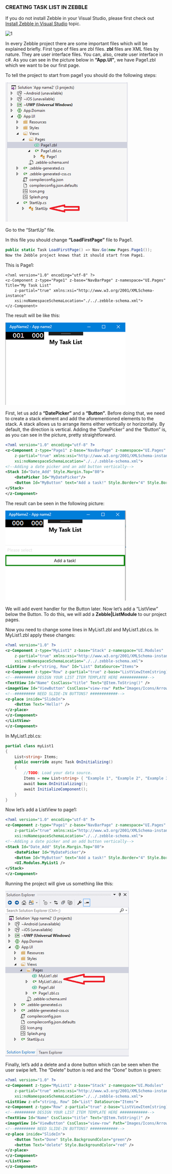 ﻿[1]: https://raw.githubusercontent.com/Geeksltd/Zebble.Docs/master/assets/tutorials/3-1.png
[2]:https://raw.githubusercontent.com/Geeksltd/Zebble.Docs/master/assets/tutorials/3-2.png
[3]:https://raw.githubusercontent.com/Geeksltd/Zebble.Docs/master/assets/tutorials/3-3.png
[4]:https://raw.githubusercontent.com/Geeksltd/Zebble.Docs/master/assets/tutorials/3-4.png
[5]:https://raw.githubusercontent.com/Geeksltd/Zebble.Docs/master/assets/tutorials/3-5.png

### CREATING TASK LIST IN ZEBBLE

If you do not install Zebble in your Visual Studio, please first check out [Install Zebble in Visual Studio](http://zebble.net/docs/preparing-visual-studio-for-installing-zebble) topic.

 ![1]

In every Zebble project there are some important files which will be explained briefly. First type of files are zbl files.
**zbl** files are XML files by nature. They are user interface files. You can, also, create user interface in c#.
As you can see in the picture below in **“App.UI”**, we have Page1.zbl which we want to be our first page.

To tell the project to start from page1 you should do the following steps:

![2]
 
Go to the “StartUp” file.

In this file you should change **“LoadFirstPage”** file to Page1.

```csharp
public static Task LoadFirstPage() => Nav.Go(new Pages.Page1());
Now the Zebble project knows that it should start from Page1.
```
 
This is Page1:

```xmml
<?xml version="1.0" encoding="utf-8" ?>
<z-Component z-type="Page1" z-base="NavBarPage" z-namespace="UI.Pages" Title="My Task List"
    z-partial="true" xmlns:xsi="http://www.w3.org/2001/XMLSchema-instance"
    xsi:noNamespaceSchemaLocation="./../.zebble-schema.xml">
</z-Component>
```

The result will be like this:

 
![3]
 

First, let us add a **“DatePicker”** and a **“Button”**. Before doing that, we need to create a stack element and add the
aforementioned elements to the stack. A stack allows us to arrange items either vertically or horizontally. By default,
the direction is vertical. Adding the “DatePicker” and the “Button” is, as you can see in the picture, pretty
straightforward.

```xml
<?xml version="1.0" encoding="utf-8" ?>
<z-Component z-type="Page1" z-base="NavBarPage" z-namespace="UI.Pages" Title="My Task List"
    z-partial="true" xmlns:xsi="http://www.w3.org/2001/XMLSchema-instance"
    xsi:noNamespaceSchemaLocation="./../.zebble-schema.xml">
<!--Adding a date picker and an add button vertically-->
<Stack Id="Date_Add" Style.Margin.Top="80">
    <DatePicker Id="MyDatePicker"/>
    <Button Id="MyButton" text="Add a task!" Style.Border="4" Style.Border.Color="green" />
</Stack>
</z-Component>
```

The result can be seen in the following picture:

![4]

We will add event handler for the Button later. Now let’s add a “ListView” below the Button. To do this, we will add a **Zebble|ListModule** to our project pages.

Now you need to change some lines in MyList1.zbl and MyList1.zbl.cs. In MyList1.zbl apply these changes:

```xml
<?xml version="1.0" ?>
<z-Component z-type="MyList1" z-base="Stack" z-namespace="UI.Modules"
    z-partial="true" xmlns:xsi="http://www.w3.org/2001/XMLSchema-instance"
    xsi:noNamespaceSchemaLocation="./../.zebble-schema.xml">
<ListView z-of="string, Row" Id="List" DataSource="Items">
<z-Component z-type="Row" z-partial="true" z-base="ListViewItem[string]" AutoFlash="true"" on-Tapped="RowTapped">
<!--######### DESIGN YOUR LIST ITEM TEMPLATE HERE ############-->
<TextView Id="Name" CssClass="title" Text="@Item.ToString()" />
<imageView Id="ViewButton" CssClass="view-row" Path="Images/Icons/Arrow-Right.png" />
<!--######### NEED SLIDE-IN BUTTONS? ############-->
<z-place inside="SlideIn">
    <Button Text="Hello!" />
</z-place>
</z-Component>
</ListView>
</z-Component>
```

In MyList1.zbl.cs:

```csharp
partial class myList1
{
    List<string> Items;
    public override async Task OnInitializing()
    {
        //TODO: Load your data source.
        Items = new List<string> { "Example 1", "Example 2", "Example 3", "Example 4", "..." };
        await base.OnInitializing();
        await InitializeComponent();
    }
}
```

Now let’s add a ListView to page1:

```xml
<?xml version="1.0" encoding="utf-8" ?>
<z-Component z-type="Page1" z-base="NavBarPage" z-namespace="UI.Pages" Title="My Task List"
    z-partial="true" xmlns:xsi="http://www.w3.org/2001/XMLSchema-instance"
    xsi:noNamespaceSchemaLocation="./../.zebble-schema.xml">
<!--Adding a date picker and an add button vertically-->
<Stack Id="Date_Add" Style.Margin.Top="80">
    <DatePicker Id="MyDatePicker"/>
    <Button Id="MyButton" text="Add a task!" Style.Border="4" Style.Border.Color="green" />
    <UI.Modules.MyList1 />
</Stack>
</z-Component>
```
 
Running the project will give us something like this:

![5] 

Finally, let’s add a delete and a done button which can be seen when the user swipe left. The “Delete” button
is red and the “Done” button is green:

```xml
<?xml version="1.0" ?>
<z-Component z-type="MyList1" z-base="Stack" z-namespace="UI.Modules"
    z-partial="true" xmlns:xsi="http://www.w3.org/2001/XMLSchema-instance"
    xsi:noNamespaceSchemaLocation="./../.zebble-schema.xml">
<ListView z-of="string, Row" Id="List" DataSource="Items">
<z-Component z-type="Row" z-partial="true" z-base="ListViewItem[string]" AutoFlash="true"" on-Tapped="RowTapped">
<!--######### DESIGN YOUR LIST ITEM TEMPLATE HERE ############-->
<TextView Id="Name" CssClass="title" Text="@Item.ToString()" />
<imageView Id="ViewButton" CssClass="view-row" Path="Images/Icons/Arrow-Right.png" />
<!--######### NEED SLIDE-IN BUTTONS? ############-->
<z-place inside="SlideIn">
    <Button Text="Done" Style.BackgroundColor="green"/>
    <button Text="delete" Style.BackgroundColor="red" />
</z-place>
</z-Component>
</ListView>
</z-Component>
```